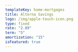 ```yaml
---
templateKey: home-mortgages
title: Alterna Savings
logo: /img/apple-touch-icon.png
type: fixed
rate: "2.89"
term: "5"
amortization: "15"
isFeatured: true
---
```

